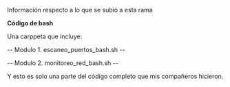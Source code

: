 Información respecto a lo que se subió a esta rama

****Código de bash****

Una carppeta que incluye:

-- Modulo 1. escaneo_puertos_bash.sh --

-- Modulo 2. monitoreo_red_bash.sh --

Y esto es solo una parte del código completo
que mis compañeros hicieron.
